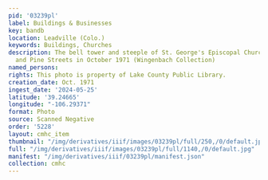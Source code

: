 ```yaml
---
pid: '03239pl'
label: Buildings & Businesses
key: bandb
location: Leadville (Colo.)
keywords: Buildings, Churches
description: The bell tower and steeple of St. George's Episcopal Church on West 4th
  and Pine Streets in October 1971 (Wingenbach Collection)
named_persons: 
rights: This photo is property of Lake County Public Library.
creation_date: Oct. 1971
ingest_date: '2024-05-25'
latitude: '39.24665'
longitude: "-106.29371"
format: Photo
source: Scanned Negative
order: '5228'
layout: cmhc_item
thumbnail: "/img/derivatives/iiif/images/03239pl/full/250,/0/default.jpg"
full: "/img/derivatives/iiif/images/03239pl/full/1140,/0/default.jpg"
manifest: "/img/derivatives/iiif/03239pl/manifest.json"
collection: cmhc
---
```

